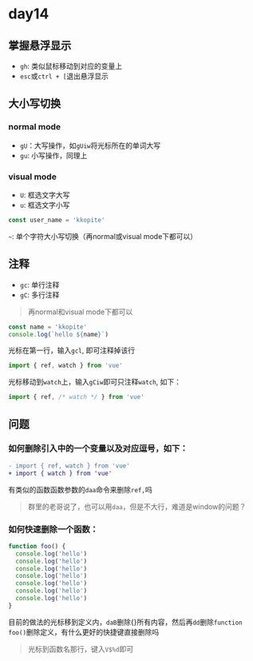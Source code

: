 # day14

## 掌握悬浮显示

- `gh`: 类似鼠标移动到对应的变量上
- `esc`或`ctrl + [`退出悬浮显示

## 大小写切换

### normal mode

- `gU`：大写操作，如`gUiw`将光标所在的单词大写
- `gu`: 小写操作，同理上

### visual mode

- `U`: 框选文字大写
- `u`: 框选文字小写


```js
const user_name = 'kkopite'
```

`~`: 单个字符大小写切换（再normal或visual mode下都可以）

## 注释

- `gc`: 单行注释
- `gC`: 多行注释

> 再normal和visual mode下都可以

```js
const name = 'kkopite'
console.log(`hello ${name}`)
```

光标在第一行，输入`gcl`, 即可注释掉该行

```js
import { ref, watch } from 'vue'
```

光标移动到`watch`上，输入`gCiw`即可只注释`watch`, 如下：

```js
import { ref, /* watch */ } from 'vue'
```

## 问题

### 如何删除引入中的一个变量以及对应逗号，如下：

```diff
- import { ref, watch } from 'vue'
+ import { watch } from 'vue'
```

有类似的函数函数参数的`daa`命令来删除`ref,`吗

> 群里的老哥说了，也可以用`daa`，但是不大行，难道是window的问题？

### 如何快速删除一个函数：

```js
function foo() {
  console.log('hello')
  console.log('hello')
  console.log('hello')
  console.log('hello')
  console.log('hello')
  console.log('hello')
  console.log('hello')
}
```

目前的做法的光标移到定义内，`daB`删除{}所有内容，然后再`dd`删除`function foo()`删除定义，有什么更好的快捷键直接删除吗

> 光标到函数名那行，键入`V$%d`即可